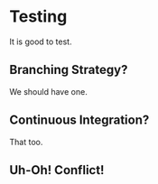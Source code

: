 # Testing

It is good to test.

## Branching Strategy?

We should have one.

## Continuous Integration?

That too.

## Uh-Oh! Conflict!
